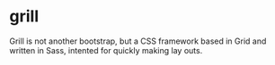 # grill

Grill is not another bootstrap, but a CSS framework based in Grid and written in Sass, intented for quickly making lay outs.
